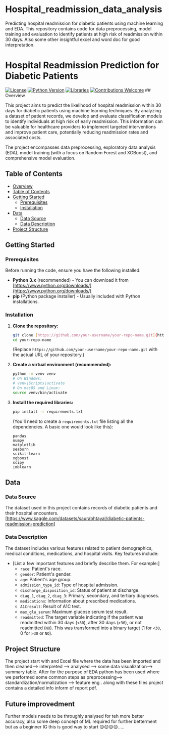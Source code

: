 # Hospital_readmission_data_analysis
Predicting hospital readmission for diabetic patients using machine learning and EDA. This repository contains code for data preprocessing, model training and evaluation to identify patients at high risk of readmission within 30 days. Also some other insightful excel and word doc for good interpretation.
# Hospital Readmission Prediction for Diabetic Patients

[![License](https://img.shields.io/badge/License-MIT-yellow.svg)](https://opensource.org/licenses/MIT)
[![Python Version](https://img.shields.io/badge/Python-3.x-blue.svg)](https://www.python.org/)
[![Libraries](https://img.shields.io/badge/Libraries-Pandas%2C%20NumPy%2C%20Scikit--learn%2C%20XGBoost-brightgreen.svg)](https://pypi.org/)
[![Contributions Welcome](https://img.shields.io/badge/Contributions-Welcome-orange.svg)](https://github.com/your-username/your-repo-name/blob/main/CONTRIBUTING.md) ## Overview

This project aims to predict the likelihood of hospital readmission within 30 days for diabetic patients using machine learning techniques. By analyzing a dataset of patient records, we develop and evaluate classification models to identify individuals at high risk of early readmission. This information can be valuable for healthcare providers to implement targeted interventions and improve patient care, potentially reducing readmission rates and associated costs.

The project encompasses data preprocessing, exploratory data analysis (EDA), model training (with a focus on Random Forest and XGBoost), and comprehensive model evaluation.

## Table of Contents

- [Overview](#overview)
- [Table of Contents](#table-of-contents)
- [Getting Started](#getting-started)
  - [Prerequisites](#prerequisites)
  - [Installation](#installation)
- [Data](#data)
  - [Data Source](#data-source)
  - [Data Description](#data-description)
- [Project Structure](#project-structure)

## Getting Started

### Prerequisites

Before running the code, ensure you have the following installed:

- **Python 3.x** (recommended) - You can download it from [https://www.python.org/downloads/](https://www.python.org/downloads/)
- **pip** (Python package installer) - Usually included with Python installations.

### Installation

1.  **Clone the repository:**
    ```bash
    git clone [https://github.com/your-username/your-repo-name.git](https://github.com/your-username/your-repo-name.git)
    cd your-repo-name
    ```
    (Replace `https://github.com/your-username/your-repo-name.git` with the actual URL of your repository.)

2.  **Create a virtual environment (recommended):**
    ```bash
    python -m venv venv
    # On Windows:
    # venv\Scripts\activate
    # On macOS and Linux:
    source venv/bin/activate
    ```

3.  **Install the required libraries:**
    ```bash
    pip install -r requirements.txt
    ```
    (You'll need to create a `requirements.txt` file listing all the dependencies. A basic one would look like this):
    ```
    pandas
    numpy
    matplotlib
    seaborn
    scikit-learn
    xgboost
    scipy
    imblearn
    ```

## Data

### Data Source

The dataset used in this project contains records of diabetic patients and their hospital encounters. [https://www.kaggle.com/datasets/saurabhtayal/diabetic-patients-readmission-prediction]

### Data Description

The dataset includes various features related to patient demographics, medical conditions, medications, and hospital visits. Key features include:

- [List a few important features and briefly describe them. For example:]
    - `race`: Patient's race.
    - `gender`: Patient's gender.
    - `age`: Patient's age group.
    - `admission_type_id`: Type of hospital admission.
    - `discharge_disposition_id`: Status of patient at discharge.
    - `diag_1`, `diag_2`, `diag_3`: Primary, secondary, and tertiary diagnoses.
    - `medications`: Information about prescribed medications.
    - `A1Cresult`: Result of A1C test.
    - `max_glu_serum`: Maximum glucose serum test result.
    - `readmitted`: The target variable indicating if the patient was readmitted within 30 days (`<30`), after 30 days (`>30`), or not readmitted (`NO`). This was transformed into a binary target (1 for `<30`, 0 for `>30` or `NO`).

## Project Structure

The project start with and Excel file where the data has been imported and then cleaned--> interpreted --> analysed --> some data visualization--> summary table.
After for the purpose of EDA python has been used where we performed some common steps as preprocessing--> standardization/normalization --> feature eng .
along with these files project contains a detailed info inform of report pdf.

## Future improvedment
Further models needs to be throughly analysed for teh more better accuracy, also some deep concept of ML required for further betterment
but as a beginner IG this is good way to start 😊😊😊😊.....


